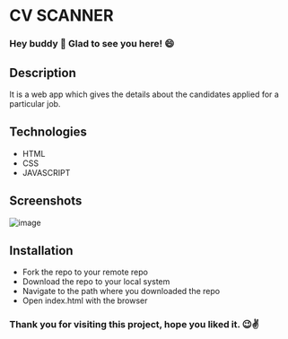 # CV SCANNER

### Hey buddy 👋 Glad to see you here! 😄

## Description
It is a web app which gives the details about the candidates applied for a particular job. 


## Technologies
- HTML
- CSS
- JAVASCRIPT

## Screenshots
![image](https://user-images.githubusercontent.com/60578902/136612786-2693bc8a-4c79-4cde-8745-7417c2e06352.png)

## Installation
- Fork the repo to your remote repo
- Download the repo to your local system
- Navigate to the path where you downloaded the repo
- Open index.html with the browser

### Thank you for visiting this project, hope you liked it. 😉✌
